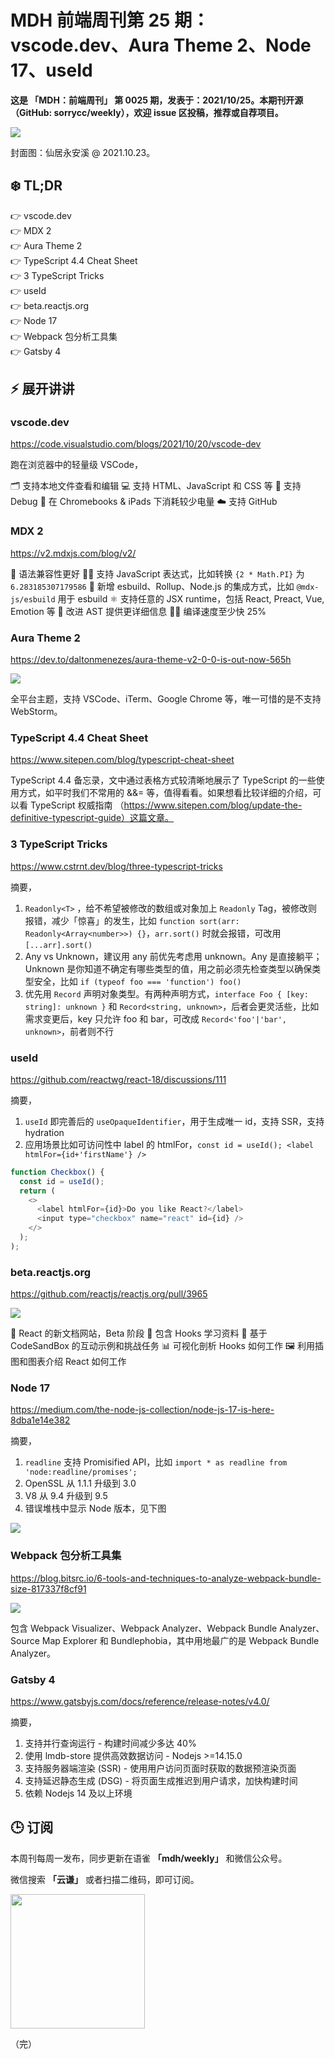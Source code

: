 # MDH 前端周刊第 25 期：vscode.dev、Aura Theme 2、Node 17、useId

**这是 「MDH：前端周刊」 第 0025 期，发表于：2021/10/25。本期刊开源（GitHub: sorrycc/weekly），欢迎 issue 区投稿，推荐或自荐项目。**

![](https://img.alicdn.com/imgextra/i4/O1CN01ZEZsTQ1TiZbiELZ8I_!!6000000002416-0-tps-4032-3024.jpg)

封面图：仙居永安溪 @ 2021.10.23。


## ❄️ TL;DR

👉 vscode.dev<br />
👉 MDX 2<br />
👉 Aura Theme 2<br />
👉 TypeScript 4.4 Cheat Sheet<br />
👉 3 TypeScript Tricks<br />
👉 useId<br />
👉 beta.reactjs.org<br />
👉 Node 17<br />
👉 Webpack 包分析工具集<br />
👉 Gatsby 4<br />

## ⚡ 展开讲讲

### vscode.dev
https://code.visualstudio.com/blogs/2021/10/20/vscode-dev

跑在浏览器中的轻量级 VSCode，

🗂 支持本地文件查看和编辑
💻 支持 HTML、JavaScript 和 CSS  等
🐞 支持 Debug
🔋 在 Chromebooks & iPads 下消耗较少电量
☁️ 支持 GitHub

### MDX 2
https://v2.mdxjs.com/blog/v2/

📝 语法兼容性更好
🧑‍💻 支持 JavaScript 表达式，比如转换 `{2 * Math.PI}` 为 `6.283185307179586`
🔌 新增 esbuild、Rollup、Node.js 的集成方式，比如 `@mdx-js/esbuild` 用于 esbuild
⚛️ 支持任意的 JSX runtime，包括 React, Preact, Vue, Emotion 等
🌳 改进 AST 提供更详细信息
🏃‍♀️ 编译速度至少快 25%

### Aura Theme 2
https://dev.to/daltonmenezes/aura-theme-v2-0-0-is-out-now-565h

![](https://img.alicdn.com/imgextra/i3/O1CN01ebaAgb1XLS4n6RRlB_!!6000000002907-2-tps-2784-1660.png)

全平台主题，支持 VSCode、iTerm、Google Chrome 等，唯一可惜的是不支持 WebStorm。

### TypeScript 4.4 Cheat Sheet
https://www.sitepen.com/blog/typescript-cheat-sheet

TypeScript 4.4 备忘录，文中通过表格方式较清晰地展示了 TypeScript 的一些使用方式，如平时我们不常用的 &&= 等，值得看看。如果想看比较详细的介绍，可以看 TypeScript 权威指南 （https://www.sitepen.com/blog/update-the-definitive-typescript-guide）这篇文章。

### 3 TypeScript Tricks
https://www.cstrnt.dev/blog/three-typescript-tricks

摘要，

1. `Readonly<T>` ，给不希望被修改的数组或对象加上 `Readonly` Tag，被修改则报错，减少「惊喜」的发生，比如 `function sort(arr: Readonly<Array<number>>) {}`，`arr.sort()` 时就会报错，可改用 `[...arr].sort()`
2. Any vs Unknown，建议用 any 前优先考虑用 unknown。Any 是直接躺平；Unknown 是你知道不确定有哪些类型的值，用之前必须先检查类型以确保类型安全，比如 `if (typeof foo === 'function') foo()`
3. 优先用 `Record` 声明对象类型。有两种声明方式，`interface Foo { [key: string]: unknown }` 和 `Record<string, unknown>`，后者会更灵活些，比如需求变更后，key 只允许 foo 和 bar，可改成 `Record<'foo'|'bar', unknown>`，前者则不行

### useId
https://github.com/reactwg/react-18/discussions/111

摘要，

1. `useId` 即完善后的 `useOpaqueIdentifier`，用于生成唯一 id，支持 SSR，支持 hydration
2. 应用场景比如可访问性中 label 的 htmlFor，`const id = useId(); <label htmlFor={id+'firstName'} />`

```javascript
function Checkbox() {
  const id = useId();
  return (
    <>
      <label htmlFor={id}>Do you like React?</label>
      <input type="checkbox" name="react" id={id} />
    </>
  );
);
```

### beta.reactjs.org
https://github.com/reactjs/reactjs.org/pull/3965

![](https://img.alicdn.com/imgextra/i3/O1CN01apDQGM24ze9iwNdMp_!!6000000007462-2-tps-1544-812.png)

🌵 React 的新文档网站，Beta 阶段
📙 包含 Hooks 学习资料
💬 基于 CodeSandBox 的互动示例和挑战任务
📊 可视化剖析 Hooks 如何工作
🖼 利用插图和图表介绍 React 如何工作

### Node 17
https://medium.com/the-node-js-collection/node-js-17-is-here-8dba1e14e382

摘要，

1. `readline` 支持 Promisified API，比如 `import * as readline from 'node:readline/promises';`
2. OpenSSL 从 1.1.1 升级到 3.0
3. V8 从 9.4 升级到 9.5
4. 错误堆栈中显示 Node 版本，见下图

![](https://img.alicdn.com/imgextra/i1/O1CN0161em1d284Av5dr2Xy_!!6000000007878-2-tps-800-260.png)

### Webpack 包分析工具集
https://blog.bitsrc.io/6-tools-and-techniques-to-analyze-webpack-bundle-size-817337f8cf91

![](https://img.alicdn.com/imgextra/i3/O1CN01QJLH3S24HDjnt33fi_!!6000000007365-1-tps-1632-892.gif)

包含 Webpack Visualizer、Webpack Analyzer、Webpack Bundle Analyzer、Source Map Explorer 和 Bundlephobia，其中用地最广的是 Webpack Bundle Analyzer。

### Gatsby 4
https://www.gatsbyjs.com/docs/reference/release-notes/v4.0/

摘要，

1. 支持并行查询运行 - 构建时间减少多达 40% 
2. 使用 lmdb-store 提供高效数据访问 - Nodejs >=14.15.0
3. 支持服务器端渲染 (SSR) - 使用用户访问页面时获取的数据预渲染页面
4. 支持延迟静态生成 (DSG) - 将页面生成推迟到用户请求，加快构建时间
5. 依赖 Nodejs 14 及以上环境

## 🕒 订阅

本周刊每周一发布，同步更新在语雀 **「mdh/weekly」** 和微信公众号。

微信搜索 **「云谦」** 或者扫描二维码，即可订阅。

<img src="https://img.alicdn.com/imgextra/i1/O1CN01jmrjUx1yw5LcPFMx0_!!6000000006642-0-tps-430-430.jpg" width="215" />

（完）
